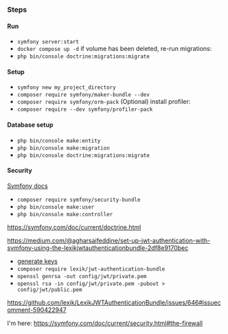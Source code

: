 ### Steps

#### Run 
- `symfony server:start`
- `docker compose up -d`
if volume has been deleted, re-run migrations:
- `php bin/console doctrine:migrations:migrate`

#### Setup
- `symfony new my_project_directory`
- `composer require symfony/maker-bundle --dev`
- `composer require symfony/orm-pack` 
(Optional) install profiler:
- `composer require --dev symfony/profiler-pack` 

#### Database setup 
- `php bin/console make:entity`
- `php bin/console make:migration`
- `php bin/console doctrine:migrations:migrate`

#### Security
[Symfony docs](https://symfony.com/doc/current/security.html)

- `composer require symfony/security-bundle`
- `php bin/console make:user` 
- `php bin/console make:controller`

https://symfony.com/doc/current/doctrine.html

https://medium.com/@agharsaifeddine/set-up-jwt-authentication-with-symfony-using-the-lexikjwtauthenticationbundle-2df8e9170bec
- [generate keys](https://stackoverflow.com/a/78348410)
- `composer require lexik/jwt-authentication-bundle`
- `openssl genrsa -out config/jwt/private.pem`
- `openssl rsa -in config/jwt/private.pem -pubout > config/jwt/public.pem` 

https://github.com/lexik/LexikJWTAuthenticationBundle/issues/646#issuecomment-590422947

I'm here: https://symfony.com/doc/current/security.html#the-firewall
